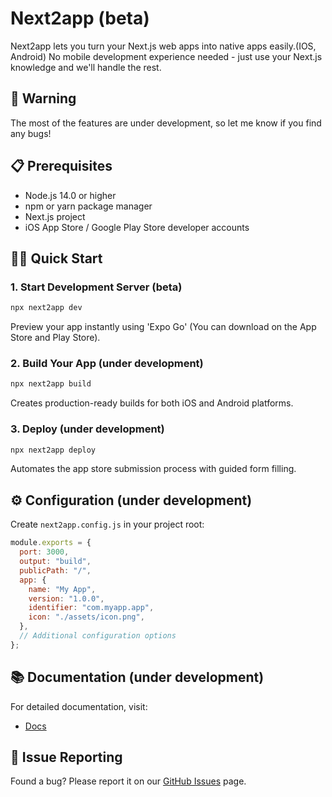 # Next2app (beta)

Next2app lets you turn your Next.js web apps into native apps easily.(IOS, Android)
No mobile development experience needed - just use your Next.js knowledge and we'll handle the rest.

## 🚧 Warning

The most of the features are under development, so let me know if you find any bugs!

## 📋 Prerequisites

- Node.js 14.0 or higher
- npm or yarn package manager
- Next.js project
- iOS App Store / Google Play Store developer accounts

## 🏃‍♂️ Quick Start

### 1. Start Development Server (beta)

```bash
npx next2app dev
```

Preview your app instantly using 'Expo Go' (You can download on the App Store and Play Store).

### 2. Build Your App (under development)

```bash
npx next2app build
```

Creates production-ready builds for both iOS and Android platforms.

### 3. Deploy (under development)

```bash
npx next2app deploy
```

Automates the app store submission process with guided form filling.

## ⚙️ Configuration (under development)

Create `next2app.config.js` in your project root:

```javascript
module.exports = {
  port: 3000,
  output: "build",
  publicPath: "/",
  app: {
    name: "My App",
    version: "1.0.0",
    identifier: "com.myapp.app",
    icon: "./assets/icon.png",
  },
  // Additional configuration options
};
```

## 📚 Documentation (under development)

For detailed documentation, visit:

- [Docs](https://next2app.com/docs)

## 🐛 Issue Reporting

Found a bug? Please report it on our [GitHub Issues](https://github.com/kyleqiq/next2app/issues) page.
